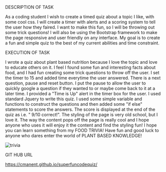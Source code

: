 DESCRIPTION OF TASK

As a coding student I wish to create a timed quiz about a topic I like, with some cool css. I will create a timer with alerts and a scoring system to tell the user how they faired. I want to make this fun, so I will be throwing out some trick questions! I will also be using the Bootstrap framework to make the page responsive and user friendly on any interface. My goal is to create a fun and simple quiz to the best of my current abilities and time constraint. 


EXECUTION OF TASK

I wrote a quiz about plant based nutrition because I love the topic and love to educate others on it. I feel I found some fun and interesting facts about food, and I had fun creating some trick questions to throw off the user. 
I set the timer to 15 and added time everytime the user answered. There is a next question, pause and reset button. I put the pause to allow the user to quickly google a question if they wanted to or maybe come back to it at a later time. 
I provided a "Time is Up" alert in the timer box for the user. 
I used standard Jquery to write this quiz. I used some simple variable and functions to construct the questions and then added some "if else" statements to score the answers. The score is displayed at the end of the quiz as i.e. " 9/10 correct!". 
The styling of the page is very old school, but I love it. The way the content pops off the page is really cool and I hope anyone who uses it will enjoy it the content and find the styling fun! I hope you can learn something from my FOOD TRIVIA! Have fun and good luck to anyone who dares enter the world of PLANT BASED KNOWLEDGE!


![trivia](https://user-images.githubusercontent.com/57699329/74699031-d6f05e80-51bc-11ea-9fdf-046db6300fe9.png)



GIT HUB URL

 https://cmanent.github.io/superfuncodequiz/


